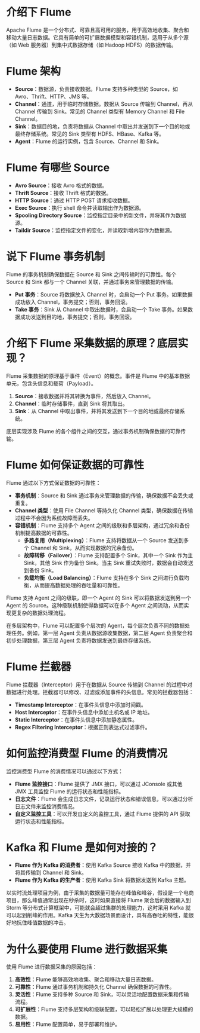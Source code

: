 # 介绍下 Flume

Apache Flume 是一个分布式、可靠且高可用的服务，用于高效地收集、聚合和移动大量日志数据。它具有简单的可扩展数据模型和容错机制，适用于从多个源（如 Web 服务器）到集中式数据存储（如 Hadoop HDFS）的数据传输。

# Flume 架构

- **Source**：数据源，负责接收数据。Flume 支持多种类型的 Source，如 Avro、Thrift、HTTP、JMS 等。
- **Channel**：通道，用于临时存储数据。数据从 Source 传输到 Channel，再从 Channel 传输到 Sink。常见的 Channel 类型有 Memory Channel 和 File Channel。
- **Sink**：数据目的地，负责将数据从 Channel 中取出并发送到下一个目的地或最终存储系统。常见的 Sink 类型有 HDFS、HBase、Kafka 等。
- **Agent**：Flume 的运行实例，包含 Source、Channel 和 Sink。

# Flume 有哪些 Source

- **Avro Source**：接收 Avro 格式的数据。
- **Thrift Source**：接收 Thrift 格式的数据。
- **HTTP Source**：通过 HTTP POST 请求接收数据。
- **Exec Source**：执行 shell 命令并读取输出作为数据源。
- **Spooling Directory Source**：监控指定目录中的新文件，并将其作为数据源。
- **Taildir Source**：监控指定文件的变化，并读取新增内容作为数据源。

# 说下 Flume 事务机制

Flume 的事务机制确保数据在 Source 和 Sink 之间传输时的可靠性。每个 Source 和 Sink 都与一个 Channel 关联，并通过事务来管理数据的传输。

- **Put 事务**：Source 将数据放入 Channel 时，会启动一个 Put 事务。如果数据成功放入 Channel，事务提交；否则，事务回滚。
- **Take 事务**：Sink 从 Channel 中取出数据时，会启动一个 Take 事务。如果数据成功发送到目的地，事务提交；否则，事务回滚。

# 介绍下 Flume 采集数据的原理？底层实现？

Flume 采集数据的原理基于事件（Event）的概念。事件是 Flume 中的基本数据单元，包含头信息和载荷（Payload）。

1. **Source**：接收数据并将其转换为事件，然后放入 Channel。
2. **Channel**：临时存储事件，直到 Sink 将其取出。
3. **Sink**：从 Channel 中取出事件，并将其发送到下一个目的地或最终存储系统。

底层实现涉及 Flume 的各个组件之间的交互，通过事务机制确保数据的可靠传输。

# Flume 如何保证数据的可靠性

Flume 通过以下方式保证数据的可靠性：

- **事务机制**：Source 和 Sink 通过事务来管理数据的传输，确保数据不会丢失或重复。
- **Channel 类型**：使用 File Channel 等持久化 Channel 类型，确保数据在传输过程中不会因为系统故障而丢失。
- **容错机制**：Flume 支持多个 Agent 之间的级联和多层架构，通过冗余和备份机制提高数据的可靠性。
	- **多路复用（Multiplexing）**：Flume 支持将数据从一个 Source 发送到多个 Channel 和 Sink，从而实现数据的冗余备份。
	- **故障转移（Failover）**：Flume 支持配置多个 Sink，其中一个 Sink 作为主 Sink，其他 Sink 作为备份 Sink。当主 Sink 重试失败时，数据会自动发送到备份 Sink。
	- **负载均衡（Load Balancing）**：Flume 支持在多个 Sink 之间进行负载均衡，从而提高数据处理的吞吐量和可靠性。 

Flume 支持 Agent 之间的级联，即一个 Agent 的 Sink 可以将数据发送到另一个 Agent 的 Source。这种级联机制使得数据可以在多个 Agent 之间流动，从而实现更复杂的数据处理流程。

在多层架构中，Flume 可以配置多个层次的 Agent，每个层次负责不同的数据处理任务。例如，第一层 Agent 负责从数据源收集数据，第二层 Agent 负责聚合和初步处理数据，第三层 Agent 负责将数据发送到最终存储系统。

# Flume 拦截器

Flume 拦截器（Interceptor）用于在数据从 Source 传输到 Channel 的过程中对数据进行处理。拦截器可以修改、过滤或添加事件的头信息。常见的拦截器包括：

- **Timestamp Interceptor**：在事件头信息中添加时间戳。
- **Host Interceptor**：在事件头信息中添加主机名或 IP 地址。
- **Static Interceptor**：在事件头信息中添加静态属性。
- **Regex Filtering Interceptor**：根据正则表达式过滤事件。

# 如何监控消费型 Flume 的消费情况

监控消费型 Flume 的消费情况可以通过以下方式：

- **Flume 监控接口**：Flume 提供了 JMX 接口，可以通过 JConsole 或其他 JMX 工具监控 Flume 的运行状态和性能指标。
- **日志文件**：Flume 会生成日志文件，记录运行状态和错误信息，可以通过分析日志文件来监控消费情况。
- **自定义监控工具**：可以开发自定义的监控工具，通过 Flume 提供的 API 获取运行状态和性能指标。

# Kafka 和 Flume 是如何对接的？

- **Flume 作为 Kafka 的消费者**：使用 Kafka Source 接收 Kafka 中的数据，并将其传输到 Channel 和 Sink。
- **Flume 作为 Kafka 的生产者**：使用 Kafka Sink 将数据发送到 Kafka 主题。

以实时流处理项目为例，由于采集的数据量可能存在峰值和峰谷，假设是一个电商项目，那么峰值通常出现在秒杀时，这时如果直接将 Flume 聚合后的数据输入到 Storm 等分布式计算框架中，可能就会超过集群的处理能力，这时采用 Kafka 就可以起到削峰的作用。Kafka 天生为大数据场景而设计，具有高吞吐的特性，能很好地抗住峰值数据的冲击。

# 为什么要使用 Flume 进行数据采集

使用 Flume 进行数据采集的原因包括：

1. **高效性**：Flume 能够高效地收集、聚合和移动大量日志数据。
2. **可靠性**：Flume 通过事务机制和持久化 Channel 确保数据的可靠性。
3. **灵活性**：Flume 支持多种 Source 和 Sink，可以灵活地配置数据采集和传输流程。
4. **可扩展性**：Flume 支持多层架构和级联配置，可以轻松扩展以处理更大规模的数据。
5. **易用性**：Flume 配置简单，易于部署和维护。